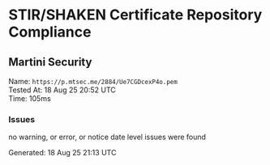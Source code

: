 # STIR/SHAKEN Certificate Repository Compliance

## Martini Security

Name: `https://p.mtsec.me/2884/Ue7CGDcexP4o.pem`\
Tested At: 18 Aug 25 20:52 UTC\
Time: 105ms

### Issues

no warning, or error, or notice date level issues were found

Generated: 18 Aug 25 21:13 UTC